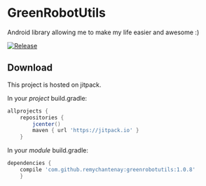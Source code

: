 # GreenRobotUtils
Android library allowing me to make my life easier and awesome :)

[![Release](https://jitpack.io/v/remychantenay/GreenRobotUtils.svg)](https://jitpack.io/v/#remychantenay/GreenRobotUtils.svg)

## Download

This project is hosted on jitpack.

In your _project_ build.gradle:

```groovy
allprojects {
    repositories {
        jcenter()
        maven { url 'https://jitpack.io' }
    }
```

In your _module_ build.gradle:

```groovy
dependencies {
    compile 'com.github.remychantenay:greenrobotutils:1.0.8'
    }
```